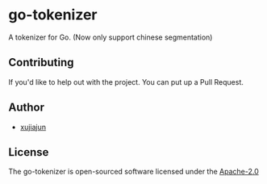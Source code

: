 # go-tokenizer
A tokenizer for Go. (Now only support chinese segmentation)

## Contributing

If you'd like to help out with the project. You can put up a Pull Request.

## Author

* [xujiajun](https://github.com/xujiajun)

## License

The go-tokenizer is open-sourced software licensed under the [Apache-2.0](https://opensource.org/licenses/Apache-2.0)
